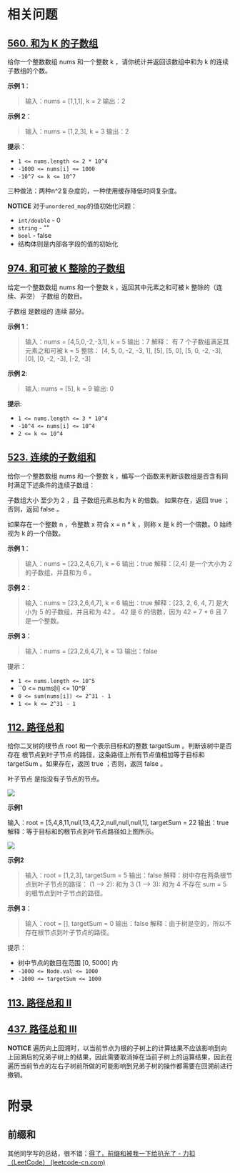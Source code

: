 # 相关问题

## [560. 和为 K 的子数组](https://leetcode-cn.com/problems/subarray-sum-equals-k/)

给你一个整数数组 nums 和一个整数 k ，请你统计并返回该数组中和为 k 的连续子数组的个数。

 

**示例 1**：

> 输入：nums = [1,1,1], k = 2
> 输出：2

**示例 2**：

> 输入：nums = [1,2,3], k = 3
> 输出：2

**提示**：

* `1 <= nums.length <= 2 * 10^4`
* `-1000 <= nums[i] <= 1000`
* `-10^7 <= k <= 10^7`



三种做法：两种n^2复杂度的，一种使用缓存降低时间复杂度。

**NOTICE** 对于`unordered_map`的值初始化问题：

* `int/double` - 0
* `string` - ""
* `bool` - false
* 结构体则是内部各字段的值的初始化

## [974. 和可被 K 整除的子数组](https://leetcode-cn.com/problems/subarray-sums-divisible-by-k/)

给定一个整数数组 nums 和一个整数 k ，返回其中元素之和可被 k 整除的（连续、非空） 子数组 的数目。

子数组 是数组的 连续 部分。

 

**示例 1**：

> 输入：nums = [4,5,0,-2,-3,1], k = 5
> 输出：7
> 解释：
> 有 7 个子数组满足其元素之和可被 k = 5 整除：
> [4, 5, 0, -2, -3, 1], [5], [5, 0], [5, 0, -2, -3], [0], [0, -2, -3], [-2, -3]

**示例 2**:

> 输入: nums = [5], k = 9
> 输出: 0

**提示**:

* `1 <= nums.length <= 3 * 10^4`
* `-10^4 <= nums[i] <= 10^4`
* `2 <= k <= 10^4`



## [523. 连续的子数组和](https://leetcode-cn.com/problems/continuous-subarray-sum/)

给你一个整数数组 nums 和一个整数 k ，编写一个函数来判断该数组是否含有同时满足下述条件的连续子数组：

子数组大小 至少为 2 ，且
子数组元素总和为 k 的倍数。
如果存在，返回 true ；否则，返回 false 。

如果存在一个整数 n ，令整数 x 符合 x = n * k ，则称 x 是 k 的一个倍数。0 始终视为 k 的一个倍数。

 

**示例 1**：

> 输入：nums = [23,2,4,6,7], k = 6
> 输出：true
> 解释：[2,4] 是一个大小为 2 的子数组，并且和为 6 。

**示例 2**：

> 输入：nums = [23,2,6,4,7], k = 6
> 输出：true
> 解释：[23, 2, 6, 4, 7] 是大小为 5 的子数组，并且和为 42 。 
> 42 是 6 的倍数，因为 42 = 7 * 6 且 7 是一个整数。

**示例 3**：

> 输入：nums = [23,2,6,4,7], k = 13
> 输出：false


提示：

* `1 <= nums.length <= 10^5`
* ``0 <= nums[i] <= 10^9`
* `0 <= sum(nums[i]) <= 2^31 - 1`
* `1 <= k <= 2^31 - 1`



## [112. 路径总和](https://leetcode-cn.com/problems/path-sum/)

给你二叉树的根节点 root 和一个表示目标和的整数 targetSum 。判断该树中是否存在 根节点到叶子节点 的路径，这条路径上所有节点值相加等于目标和 targetSum 。如果存在，返回 true ；否则，返回 false 。

叶子节点 是指没有子节点的节点。

![](https://assets.leetcode.com/uploads/2021/01/18/pathsum1.jpg)

**示例1**

输入：root = [5,4,8,11,null,13,4,7,2,null,null,null,1], targetSum = 22
输出：true
解释：等于目标和的根节点到叶节点路径如上图所示。

![](https://assets.leetcode.com/uploads/2021/01/18/pathsum2.jpg)



**示例2**

> 输入：root = [1,2,3], targetSum = 5
> 输出：false
> 解释：树中存在两条根节点到叶子节点的路径：
> (1 --> 2): 和为 3
> (1 --> 3): 和为 4
> 不存在 sum = 5 的根节点到叶子节点的路径。

**示例 3**：

> 输入：root = [], targetSum = 0
> 输出：false
> 解释：由于树是空的，所以不存在根节点到叶子节点的路径。


提示：

* 树中节点的数目在范围 [0, 5000] 内
* `-1000 <= Node.val <= 1000`
* `-1000 <= targetSum <= 1000`



## [113. 路径总和 II](https://leetcode-cn.com/problems/path-sum-ii/)

## [437. 路径总和 III](https://leetcode-cn.com/problems/path-sum-iii/)



**NOTICE** 遍历向上回溯时，以当前节点为根的子树上的计算结果不应该影响到向上回溯后的兄弟子树上的结果，因此需要取消掉在当前子树上的运算结果，因此在遍历当前节点的左右子树前所做的可能影响到兄弟子树的操作都需要在回溯前进行撤销。



# 附录

## 前缀和

其他同学写的总结，很不错：[得了，前缀和被我一下给扒光了 - 力扣（LeetCode） (leetcode-cn.com)](https://leetcode-cn.com/circle/article/EQWhUd/)

